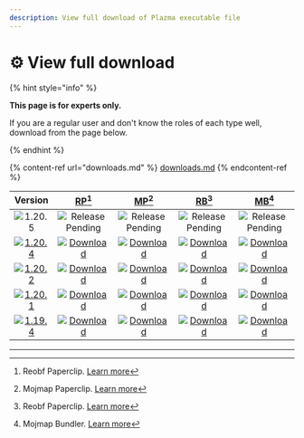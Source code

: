 ```yaml
---
description: View full download of Plazma executable file
---
```


# ⚙️ View full download

{% hint style="info" %}

**This page is for experts only.**

If you are a regular user and don't know the roles of each type well,
download from the page below.

{% endhint %}

{% content-ref url="downloads.md" %}
[downloads.md](downloads.md)
{% endcontent-ref %}

[wtr]: https://badge.plazmamc.org/0/Waiting%20for%20release

|                                      Version                                      |                              [RP](#user-content-fn-1)[^1]                              |                              [MP](#user-content-fn-2)[^2]                              |                              [RB](#user-content-fn-3)[^3]                              |                              [MB](#user-content-fn-4)[^4]                              |
| :-------------------------------------------------------------------------------: | :------------------------------------------------------------------------------------: | :------------------------------------------------------------------------------------: | :------------------------------------------------------------------------------------: | :------------------------------------------------------------------------------------: |
|                   ![1.20.5](https://badge.plazmamc.org/0/1.20.5)                  |                                 ![Release Pending][wtr]                                |                                 ![Release Pending][wtr]                                |                                 ![Release Pending][wtr]                                |                                 ![Release Pending][wtr]                                |
| [![1.20.4](https://badge.plazmamc.org/2/1.20.4)](https://git.plazmamc.org/1.20.4) | [![Download](https://badge.plazmamc.org/1/Download)](https://dl.plazmamc.org/1.20.4/0) | [![Download](https://badge.plazmamc.org/1/Download)](https://dl.plazmamc.org/1.20.4/1) | [![Download](https://badge.plazmamc.org/1/Download)](https://dl.plazmamc.org/1.20.4/2) | [![Download](https://badge.plazmamc.org/1/Download)](https://dl.plazmamc.org/1.20.4/3) |
| [![1.20.2](https://badge.plazmamc.org/6/1.20.2)](https://git.plazmamc.org/1.20.2) | [![Download](https://badge.plazmamc.org/1/Download)](https://dl.plazmamc.org/1.20.2/0) | [![Download](https://badge.plazmamc.org/1/Download)](https://dl.plazmamc.org/1.20.2/1) | [![Download](https://badge.plazmamc.org/1/Download)](https://dl.plazmamc.org/1.20.2/2) | [![Download](https://badge.plazmamc.org/1/Download)](https://dl.plazmamc.org/1.20.2/3) |
| [![1.20.1](https://badge.plazmamc.org/4/1.20.1)](https://git.plazmamc.org/1.20.1) | [![Download](https://badge.plazmamc.org/1/Download)](https://dl.plazmamc.org/1.20.1/0) | [![Download](https://badge.plazmamc.org/1/Download)](https://dl.plazmamc.org/1.20.1/1) | [![Download](https://badge.plazmamc.org/1/Download)](https://dl.plazmamc.org/1.20.1/2) | [![Download](https://badge.plazmamc.org/1/Download)](https://dl.plazmamc.org/1.20.1/3) |
| [![1.19.4](https://badge.plazmamc.org/4/1.19.4)](https://git.plazmamc.org/1.19.4) | [![Download](https://badge.plazmamc.org/1/Download)](https://dl.plazmamc.org/1.19.4/0) | [![Download](https://badge.plazmamc.org/1/Download)](https://dl.plazmamc.org/1.19.4/1) | [![Download](https://badge.plazmamc.org/1/Download)](https://dl.plazmamc.org/1.19.4/2) | [![Download](https://badge.plazmamc.org/1/Download)](https://dl.plazmamc.org/1.19.4/3) |

***

[^1]: Reobf Paperclip. [Learn more](../administration/getting-started#id-2)

[^2]: Mojmap Paperclip. [Learn more](../administration/getting-started#id-2)

[^3]: Reobf Paperclip. [Learn more](../administration/getting-started#id-2)

[^4]: Mojmap Bundler. [Learn more](../administration/getting-started#id-2)
